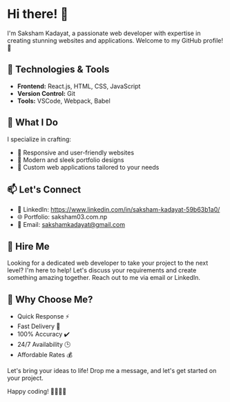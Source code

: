 # Hi there! 👋

I'm Saksham Kadayat, a passionate web developer with expertise in creating stunning websites and applications. Welcome to my GitHub profile! 🚀

## 🔧 Technologies & Tools

- **Frontend:** React.js, HTML, CSS, JavaScript
- **Version Control:** Git
- **Tools:** VSCode, Webpack, Babel


## 🚀 What I Do

I specialize in crafting:

- 🌟 Responsive and user-friendly websites
- 🎨 Modern and sleek portfolio designs
- 🔧 Custom web applications tailored to your needs

## 📫 Let's Connect

- 💼 LinkedIn: https://www.linkedin.com/in/saksham-kadayat-59b63b1a0/
- 🌐 Portfolio: saksham03.com.np
- 📧 Email: sakshamkadayat@gmail.com

## 🤝 Hire Me

Looking for a dedicated web developer to take your project to the next level? I'm here to help! Let's discuss your requirements and create something amazing together. Reach out to me via email or LinkedIn.

## 🌟 Why Choose Me?

- Quick Response ⚡
- Fast Delivery 🚚
- 100% Accuracy ✔️
- 24/7 Availability 🕒
- Affordable Rates 💰

Let's bring your ideas to life! Drop me a message, and let's get started on your project.

Happy coding! 👩‍💻👨‍💻
